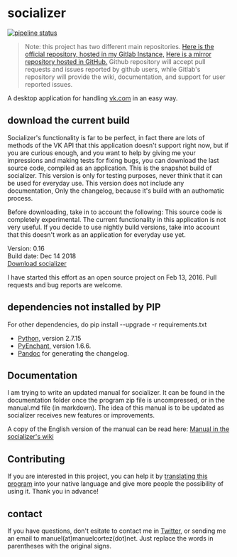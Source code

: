 # socializer 

[![pipeline status](https://code.manuelcortez.net/manuelcortez/socializer/badges/master/pipeline.svg)](https://code.manuelcortez.net/manuelcortez/socializer/commits/master)

> Note: this project has two different main repositories. [Here is the official repository, hosted in my Gitlab Instance,](https://code.manuelcortez.net/manuelcortez/socializer) [Here is a mirror repository hosted in GitHub.](https://github.com/manuelcortez/socializer) Github repository will accept pull requests and issues reported by github users, while Gitlab's repository will provide the wiki, documentation, and support for user reported issues.

A desktop application for handling [vk.com](http://vk.com) in an easy way.

## download the current  build

Socializer's functionality is far to be perfect, in fact there are lots of methods of the VK API that this application doesn't support  right now, but if you are curious enough, and you want to help by giving me your impressions and making  tests for fixing  bugs, you can download the last source code, compiled as an application. This is the   snapshot build of socializer. This version is only for testing purposes, never think that it can be used for everyday use. This version does not include any documentation, Only the changelog, because it's build with an authomatic process.

Before downloading, take in to account the following: This source code is completely experimental. The current functionality in this application is not very useful. If you decide to use nightly build versions, take into account that this doesn't work as an application for everyday use yet.

Version: 0.16  
Build date: Dec 14 2018  
[Download socializer](https://code.manuelcortez.net/manuelcortez/socializer/-/jobs/artifacts/master/raw/socializer.zip?job=production)

I have started this effort as an open source  project on Feb 13, 2016. Pull requests and bug reports are welcome.

## dependencies not installed by PIP

For other dependencies, do pip install --upgrade -r requirements.txt

* [Python,](http://python.org) version 2.7.15
* [PyEnchant,](http://pythonhosted.org/pyenchant/) version 1.6.6.
* [Pandoc](http://pandoc.org/installing.html) for generating the changelog.

## Documentation

I am trying to write an updated manual for socializer. It can be found in the documentation folder once the program zip file is uncompressed, or in the manual.md file (in markdown). The idea of this manual is to be updated as socializer receives new features  or improvements.

A copy of the English version of the manual can be read here: [Manual in the socializer's wiki](https://code.manuelcortez.net/manuelcortez/socializer/wikis/manual)

## Contributing

If you are interested in this project, you can help it by [translating this program](https://code.manuelcortez.net/manuelcortez/socializer/wikis/translate) into your native language and give more people the possibility of using it. Thank you in advance!

## contact

If you have questions, don't esitate to contact me in [Twitter,](https://twitter.com/manuelcortez00) or sending me an email to manuel(at)manuelcortez(dot)net. Just replace the words in parentheses with the original signs.